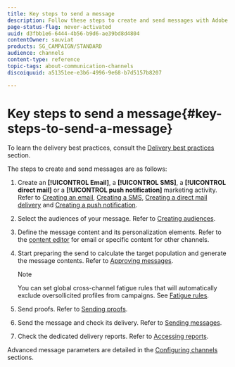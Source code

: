 ```yaml
---
title: Key steps to send a message
description: Follow these steps to create and send messages with Adobe Campaign.
page-status-flag: never-activated
uuid: d3fbb1e6-6444-4b56-b9d6-ae39bd8d4804
contentOwner: sauviat
products: SG_CAMPAIGN/STANDARD
audience: channels
content-type: reference
topic-tags: about-communication-channels
discoiquuid: a51351ee-e3b6-4996-9e68-b7d5157b8207

---
```


# Key steps to send a message{#key-steps-to-send-a-message}

To learn the delivery best practices, consult the [Delivery best practices](../../sending/using/delivery-best-practices.md) section.

The steps to create and send messages are as follows:

1. Create an **[!UICONTROL Email]**, a **[!UICONTROL SMS]**, a **[!UICONTROL direct mail]** or a **[!UICONTROL push notification]** marketing activity. Refer to [Creating an email](../../channels/using/creating-an-email.md), [Creating a SMS](../../channels/using/creating-an-sms-message.md), [Creating a direct mail delivery](../../channels/using/creating-the-direct-mail.md) and [Creating a push notification](../../channels/using/preparing-and-sending-a-push-notification.md).
1. Select the audiences of your message. Refer to [Creating audiences](../../audiences/using/creating-audiences.md).
1. Define the message content and its personalization elements. Refer to the [content editor](../../designing/using/designing-content-in-adobe-campaign.md) for email or specific content for other channels.
1. Start preparing the send to calculate the target population and generate the message contents. Refer to [Approving messages](../../sending/using/preparing-the-send.md).

   >[!NOTE]
   >
   >You can set global cross-channel fatigue rules that will automatically exclude oversollicited profiles from campaigns. See [Fatigue rules](../../sending/using/fatigue-rules.md).

1. Send proofs. Refer to [Sending proofs](../../sending/using/sending-proofs.md).
1. Send the message and check its delivery. Refer to [Sending messages](../../sending/using/confirming-the-send.md).
1. Check the dedicated delivery reports. Refer to [Accessing reports](../../reporting/using/about-dynamic-reports.md).

Advanced message parameters are detailed in the [Configuring channels](../../administration/using/about-channel-configuration.md) sections.
